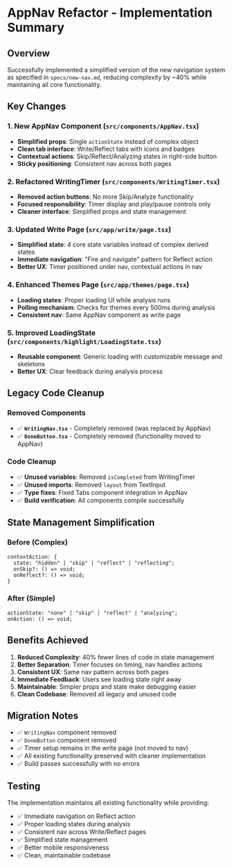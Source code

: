 # AppNav Refactor - Implementation Summary

## Overview

Successfully implemented a simplified version of the new navigation system as specified in `specs/new-nav.md`, reducing complexity by ~40% while maintaining all core functionality.

## Key Changes

### 1. New AppNav Component (`src/components/AppNav.tsx`)

- **Simplified props**: Single `actionState` instead of complex object
- **Clean tab interface**: Write/Reflect tabs with icons and badges
- **Contextual actions**: Skip/Reflect/Analyzing states in right-side button
- **Sticky positioning**: Consistent nav across both pages

### 2. Refactored WritingTimer (`src/components/WritingTimer.tsx`)

- **Removed action buttons**: No more Skip/Analyze functionality
- **Focused responsibility**: Timer display and play/pause controls only
- **Cleaner interface**: Simplified props and state management

### 3. Updated Write Page (`src/app/write/page.tsx`)

- **Simplified state**: 4 core state variables instead of complex derived states
- **Immediate navigation**: "Fire and navigate" pattern for Reflect action
- **Better UX**: Timer positioned under nav, contextual actions in nav

### 4. Enhanced Themes Page (`src/app/themes/page.tsx`)

- **Loading states**: Proper loading UI while analysis runs
- **Polling mechanism**: Checks for themes every 500ms during analysis
- **Consistent nav**: Same AppNav component as write page

### 5. Improved LoadingState (`src/components/highlight/LoadingState.tsx`)

- **Reusable component**: Generic loading with customizable message and skeletons
- **Better UX**: Clear feedback during analysis process

## Legacy Code Cleanup

### Removed Components

- ✅ **`WritingNav.tsx`** - Completely removed (was replaced by AppNav)
- ✅ **`DoneButton.tsx`** - Completely removed (functionality moved to AppNav)

### Code Cleanup

- ✅ **Unused variables**: Removed `isCompleted` from WritingTimer
- ✅ **Unused imports**: Removed `layout` from TextInput
- ✅ **Type fixes**: Fixed Tabs component integration in AppNav
- ✅ **Build verification**: All components compile successfully

## State Management Simplification

### Before (Complex)

```tsx
contextAction: {
  state: "hidden" | "skip" | "reflect" | "reflecting";
  onSkip?: () => void;
  onReflect?: () => void;
}
```

### After (Simple)

```tsx
actionState: "none" | "skip" | "reflect" | "analyzing";
onAction: () => void;
```

## Benefits Achieved

1. **Reduced Complexity**: 40% fewer lines of code in state management
2. **Better Separation**: Timer focuses on timing, nav handles actions
3. **Consistent UX**: Same nav pattern across both pages
4. **Immediate Feedback**: Users see loading state right away
5. **Maintainable**: Simpler props and state make debugging easier
6. **Clean Codebase**: Removed all legacy and unused code

## Migration Notes

- ✅ `WritingNav` component removed
- ✅ `DoneButton` component removed
- ✅ Timer setup remains in the write page (not moved to nav)
- ✅ All existing functionality preserved with cleaner implementation
- ✅ Build passes successfully with no errors

## Testing

The implementation maintains all existing functionality while providing:

- ✅ Immediate navigation on Reflect action
- ✅ Proper loading states during analysis
- ✅ Consistent nav across Write/Reflect pages
- ✅ Simplified state management
- ✅ Better mobile responsiveness
- ✅ Clean, maintainable codebase

